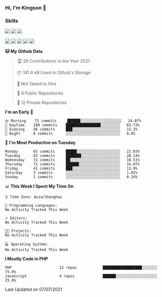 ### Hi, I'm Kingson 👋

<!--
**Kingson-Zhang/Kingson-Zhang** is a ✨ _special_ ✨ repository because its `README.md` (this file) appears on your GitHub profile.

Here are some ideas to get you started:

- 🔭 I’m currently working on ...
- 🌱 I’m currently learning ...
- 👯 I’m looking to collaborate on ...
- 🤔 I’m looking for help with ...
- 💬 Ask me about ...
- 📫 How to reach me: ...
- 😄 Pronouns: ...
- ⚡ Fun fact: ...
-->

### Skills

[![](https://img.shields.io/badge/-PHP-787BB2?style=flat-square&logo=PHP&logoColor=000000)](https://www.php.net/)
[![](https://img.shields.io/badge/-JavaScript-F7DF1E?style=flat-square&logo=JavaScript&logoColor=ffffff)](http://www.ecmascript.org/)
[![](https://img.shields.io/badge/-Markdown-black?style=flat-square&logo=markdown&logoColor=ffffff)](https://www.markdownguide.org/)

[![](https://img.shields.io/badge/-Docker-2496ED?style=flat-square&logo=docker&logoColor=ffffff)](https://www.docker.com/)
[![](https://img.shields.io/badge/-Kubernetes-326CE5?style=flat-square&logo=kubernetes&logoColor=ffffff)](https://kubernetes.io/)
[![](https://img.shields.io/badge/-NGINX-269539?style=flat-square&logo=nginx&logoColor=ffffff)](https://nginx.org/)
[![](https://img.shields.io/badge/-GitHub%20Actions-2088FF?style=flat-square&logo=github-actions&logoColor=ffffff)](https://github.com/features/actions)
[![](https://img.shields.io/badge/-Linux-Fcc624?style=flat-square&logo=linux&logoColor=ffffff)](https://www.linux.org/)

<!--START_SECTION:waka-->
**🐱 My Github Data** 

> 🏆 26 Contributions in the Year 2021
 > 
> 📦 141.4 kB Used in Github's Storage 
 > 
> 🚫 Not Opted to Hire
 > 
> 📜 8 Public Repositories 
 > 
> 🔑 12 Private Repositories  
 > 
**I'm an Early 🐤** 

```text
🌞 Morning    71 commits     ██████░░░░░░░░░░░░░░░░░░░   24.07% 
🌆 Daytime    188 commits    ████████████████░░░░░░░░░   63.73% 
🌃 Evening    36 commits     ███░░░░░░░░░░░░░░░░░░░░░░   12.2% 
🌙 Night      0 commits      ░░░░░░░░░░░░░░░░░░░░░░░░░   0.0%

```
📅 **I'm Most Productive on Tuesday** 

```text
Monday       65 commits     █████░░░░░░░░░░░░░░░░░░░░   22.03% 
Tuesday      83 commits     ███████░░░░░░░░░░░░░░░░░░   28.14% 
Wednesday    31 commits     ██░░░░░░░░░░░░░░░░░░░░░░░   10.51% 
Thursday     71 commits     ██████░░░░░░░░░░░░░░░░░░░   24.07% 
Friday       41 commits     ███░░░░░░░░░░░░░░░░░░░░░░   13.9% 
Saturday     3 commits      ░░░░░░░░░░░░░░░░░░░░░░░░░   1.02% 
Sunday       1 commits      ░░░░░░░░░░░░░░░░░░░░░░░░░   0.34%

```


📊 **This Week I Spent My Time On** 

```text
⌚︎ Time Zone: Asia/Shanghai

💬 Programming Languages: 
No Activity Tracked This Week

🔥 Editors: 
No Activity Tracked This Week

🐱‍💻 Projects: 
No Activity Tracked This Week

💻 Operating System: 
No Activity Tracked This Week

```

**I Mostly Code in PHP** 

```text
PHP                      12 repos            ██████████████████░░░░░░░   75.0% 
JavaScript               4 repos             ██████░░░░░░░░░░░░░░░░░░░   25.0%

```



 Last Updated on 07/07/2021
<!--END_SECTION:waka-->